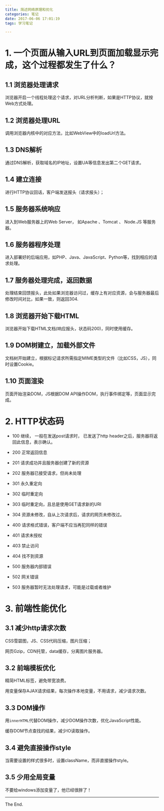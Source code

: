 ```yaml
---
title: 简述网络原理和优化
categories: 笔记
date: 2017-06-06 17:01:19
tags: 学习笔记

---
```




# 1. 一个页面从输入URL到页面加载显示完成，这个过程都发生了什么？
<!--more-->
## 1.1 浏览器处理请求
浏览器开启一个线程处理这个请求，对URL分析判断，如果是HTTP协议，就按Web方式处理。

## 1.2 浏览器处理URL
调用浏览器内核中的对应方法，比如WebView中的loadUrl方法。

## 1.3 DNS解析
通过DNS解析，获取域名的IP地址，设置UA等信息发出第二个GET请求。

## 1.4 建立连接
进行HTTP协议回话，客户端发送报头（请求报头）；

## 1.5 服务器系统响应
进入到Web服务器上的Web Server， 如Apache 、Tomcat 、 Node.JS 等服务器。

## 1.6 服务器程序处理
进入部署好的后端应用，如PHP、Java、JavaScript、Python等，找到相应的请求处理。

## 1.7 服务器处理完成，返回数据
处理结束回馈报头，此处如果浏览器访问过，缓存上有对应资源，会与服务器最后修改时间对比，如果一致，则返回304.

## 1.8 浏览器开始下载HTML
浏览器开始下载HTML文档(响应报头，状态码200)，同时使用缓存。

## 1.9 DOM树建立，加载外部文件
文档树开始建立，根据标记请求所需指定MIME类型的文件（比如CSS，JS），同时设置Cookie。

## 1.10 页面渲染
页面开始渲染DOM，JS根据DOM API操作DOM，执行事件绑定等，页面显示完成。

# 2. HTTP状态码

 - 100  继续， 一般在发送post请求时， 已发送了http header之后，服务器将返回此信息，表示确认。
 - 200 正常返回信息
 - 201 请求成功并且服务器创建了新的资源
 - 202 服务器已接受请求，但尚未处理
 - 301 永久重定向
 - 302 临时重定向
 - 303 临时重定向，且总是使用GET请求新的URI
 - 304 资源未修改，自从上次请求后，请求的网页未修改过。

 - 400 请求格式错误，客户端不应当再犯同样的错误
 - 401 请求未授权
 - 403 禁止访问
 - 404 找不到资源
 
 - 500 服务器内部错误
 - 502 网关错误
 - 503 服务器暂时无法处理请求，可能是过载或者维护

# 3. 前端性能优化

## 3.1 减少http请求次数
CSS雪碧图，JS、CSS代码压缩，图片压缩；

网页Gzip，CDN托管，data缓存，分离图片服务器。

## 3.2 前端模板优化
精简HTML标签，避免带宽浪费。

用变量保存AJAX请求结果，每次操作本地变量，不用请求，减少请求次数。

## 3.3 DOM操作
用`innerHTML`代替DOM操作，减少DOM操作次数，优化JavaScript性能。

缓存DOM节点查找的结果，减少IO读取操作。

## 3.4 避免直接操作style
当需要设置的样式很多时，设置className，而非直接操作style。

## 3.5 少用全局变量
不要给windows添加变量了，他已经很胖了！


---

The End.
<!--stackedit_data:
eyJoaXN0b3J5IjpbLTEzNzEwODE2MjJdfQ==
-->